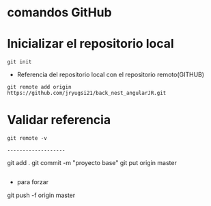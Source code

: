 # comandos GitHub

# Inicializar el repositorio local
```
git init
```
- Referencia del repositorio local con el repositorio remoto(GITHUB)
```
git remote add origin
https://github.com/jryugsi21/back_nest_angularJR.git
```
# Validar referencia
```
git remote -v

-------------------
```
git add .
git commit -m "proyecto base"
git put origin master
```
```
- para forzar

git push -f origin master 
```